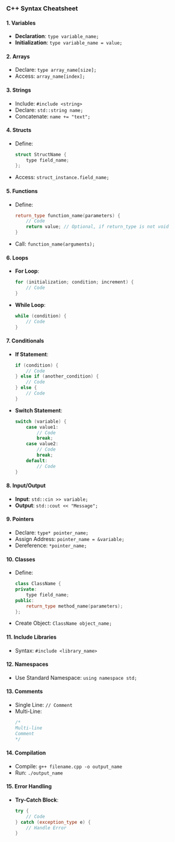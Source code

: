 ### **C++ Syntax Cheatsheet**

#### **1. Variables**
- **Declaration**: `type variable_name;`
- **Initialization**: `type variable_name = value;`

#### **2. Arrays**
- Declare: `type array_name[size];`
- Access: `array_name[index];`

#### **3. Strings**
- Include: `#include <string>`
- Declare: `std::string name;`
- Concatenate: `name += "text";`

#### **4. Structs**
- Define:
  ```cpp
  struct StructName {
      type field_name;
  };
  ```
- Access: `struct_instance.field_name;`

#### **5. Functions**
- Define:
  ```cpp
  return_type function_name(parameters) {
      // Code
      return value; // Optional, if return_type is not void
  }
  ```
- Call: `function_name(arguments);`

#### **6. Loops**
- **For Loop**:
  ```cpp
  for (initialization; condition; increment) {
      // Code
  }
  ```
- **While Loop**:
  ```cpp
  while (condition) {
      // Code
  }
  ```

#### **7. Conditionals**
- **If Statement**:
  ```cpp
  if (condition) {
      // Code
  } else if (another_condition) {
      // Code
  } else {
      // Code
  }
  ```
- **Switch Statement**:
  ```cpp
  switch (variable) {
      case value1:
          // Code
          break;
      case value2:
          // Code
          break;
      default:
          // Code
  }
  ```

#### **8. Input/Output**
- **Input**: `std::cin >> variable;`
- **Output**: `std::cout << "Message";`

#### **9. Pointers**
- Declare: `type* pointer_name;`
- Assign Address: `pointer_name = &variable;`
- Dereference: `*pointer_name;`

#### **10. Classes**
- Define:
  ```cpp
  class ClassName {
  private:
      type field_name;
  public:
      return_type method_name(parameters);
  };
  ```
- Create Object: `ClassName object_name;`

#### **11. Include Libraries**
- Syntax: `#include <library_name>`

#### **12. Namespaces**
- Use Standard Namespace: `using namespace std;`

#### **13. Comments**
- Single Line: `// Comment`
- Multi-Line:
  ```cpp
  /*
  Multi-line
  Comment
  */
  ```

#### **14. Compilation**
- Compile: `g++ filename.cpp -o output_name`
- Run: `./output_name`

#### **15. Error Handling**
- **Try-Catch Block**:
  ```cpp
  try {
      // Code
  } catch (exception_type e) {
      // Handle Error
  }
  ```


